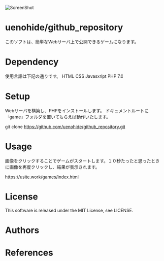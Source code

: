 ![ScreenShot](https://github.com/uenohide/github_repository/tree/master/games/img/9310.jpg)
# uenohide/github_repository
このソフトは、簡単なWebサーバ上で公開できるゲームになります。

# Dependency

使用言語は下記の通りです。
HTML
CSS
Javasxript
PHP 7.0

# Setup
Webサーバを構築し、PHPをインストールします。
ドキュメントルートに「game」フォルダを置いてもらえば動作いたします。

git clone https://github.com/uenohide/github_repository.git

# Usage
画像をクリックすることでゲームがスタートします。１０秒たったと思ったときに画像を再度クリックし、結果が表示されます。

https://usite.work/games/index.html

# License
This software is released under the MIT License, see LICENSE.

# Authors

# References


